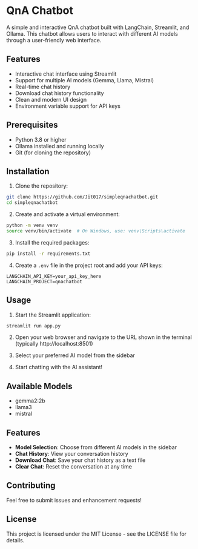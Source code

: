 # QnA Chatbot

A simple and interactive QnA chatbot built with LangChain, Streamlit, and Ollama. This chatbot allows users to interact with different AI models through a user-friendly web interface.

## Features

- Interactive chat interface using Streamlit
- Support for multiple AI models (Gemma, Llama, Mistral)
- Real-time chat history
- Download chat history functionality
- Clean and modern UI design
- Environment variable support for API keys

## Prerequisites

- Python 3.8 or higher
- Ollama installed and running locally
- Git (for cloning the repository)

## Installation

1. Clone the repository:
```bash
git clone https://github.com/Jit017/simpleqnachatbot.git
cd simpleqnachatbot
```

2. Create and activate a virtual environment:
```bash
python -m venv venv
source venv/bin/activate  # On Windows, use: venv\Scripts\activate
```

3. Install the required packages:
```bash
pip install -r requirements.txt
```

4. Create a `.env` file in the project root and add your API keys:
```
LANGCHAIN_API_KEY=your_api_key_here
LANGCHAIN_PROJECT=qnachatbot
```

## Usage

1. Start the Streamlit application:
```bash
streamlit run app.py
```

2. Open your web browser and navigate to the URL shown in the terminal (typically http://localhost:8501)

3. Select your preferred AI model from the sidebar
4. Start chatting with the AI assistant!

## Available Models

- gemma2:2b
- llama3
- mistral

## Features

- **Model Selection**: Choose from different AI models in the sidebar
- **Chat History**: View your conversation history
- **Download Chat**: Save your chat history as a text file
- **Clear Chat**: Reset the conversation at any time

## Contributing

Feel free to submit issues and enhancement requests!

## License

This project is licensed under the MIT License - see the LICENSE file for details. 